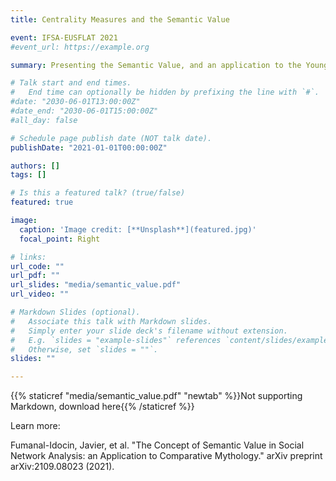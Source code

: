 ```yaml
---
title: Centrality Measures and the Semantic Value

event: IFSA-EUSFLAT 2021
#event_url: https://example.org

summary: Presenting the Semantic Value, and an application to the Younger Edda

# Talk start and end times.
#   End time can optionally be hidden by prefixing the line with `#`.
#date: "2030-06-01T13:00:00Z"
#date_end: "2030-06-01T15:00:00Z"
#all_day: false

# Schedule page publish date (NOT talk date).
publishDate: "2021-01-01T00:00:00Z"

authors: []
tags: []

# Is this a featured talk? (true/false)
featured: true

image:
  caption: 'Image credit: [**Unsplash**](featured.jpg)'
  focal_point: Right

# links:
url_code: ""
url_pdf: ""
url_slides: "media/semantic_value.pdf"
url_video: ""

# Markdown Slides (optional).
#   Associate this talk with Markdown slides.
#   Simply enter your slide deck's filename without extension.
#   E.g. `slides = "example-slides"` references `content/slides/example-slides.md`.
#   Otherwise, set `slides = ""`.
slides: ""

---
```


{{% staticref "media/semantic_value.pdf" "newtab" %}}Not supporting Markdown, download here{{% /staticref %}}

Learn more:

Fumanal-Idocin, Javier, et al. "The Concept of Semantic Value in Social Network Analysis: an Application to Comparative Mythology." arXiv preprint arXiv:2109.08023 (2021).
